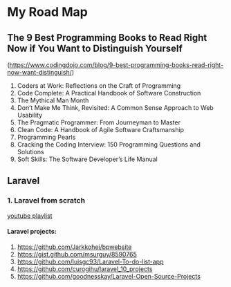 # My Road Map

## The 9 Best Programming Books to Read Right Now if You Want to Distinguish Yourself
(https://www.codingdojo.com/blog/9-best-programming-books-read-right-now-want-distinguish/)
1. Coders at Work: Reflections on the Craft of Programming
2. Code Complete: A Practical Handbook of Software Construction
3. The Mythical Man Month
4. Don’t Make Me Think, Revisited: A Common Sense Approach to Web Usability
5. The Pragmatic Programmer: From Journeyman to Master
6. Clean Code: A Handbook of Agile Software Craftsmanship
7. Programming Pearls
8. Cracking the Coding Interview: 150 Programming Questions and Solutions
9. Soft Skills: The Software Developer’s Life Manual

## Laravel
### 1. Laravel from scratch 
[youtube playlist](https://www.youtube.com/watch?v=EU7PRmCpx-0&list=PLillGF-RfqbYhQsN5WMXy6VsDMKGadrJ-)
#### Laravel projects:
1. https://github.com/Jarkkohei/bpwebsite
2. https://gist.github.com/msurguy/8590765
3. https://github.com/luisgc93/Laravel-To-do-list-app
4. https://github.com/curogihu/laravel_10_projects
5. https://github.com/goodnesskay/Laravel-Open-Source-Projects


 
